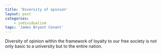 ```yaml
---
title: 'Diversity of opinion'
layout: post
categories:
    - individualism
tags: 'James Bryant Conant'
---
```


Diversity of opinion within the framework of loyalty to our free society is not only basic to a university but to the entire nation.